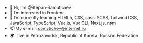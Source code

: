 - 👋 Hi, I’m @Stepan-Samutichev
- 👀 I’m interested in Frontend
- 🌱 I’m currently learning HTML5, CSS, sass, SCSS, Tailwind CSS, JavaScript, TypeScript, Vue.js, Vue CLI, Nuxt.js, npm
- 📫 My e-mail: samutichev@internet.ru
- 🌍 I live in Petrozavodsk, Republic of Karelia, Russian Federation

<!---
Stepan-Samutichev/Stepan-Samutichev is a ✨ special ✨ repository because its `README.md` (this file) appears on your GitHub profile.
You can click the Preview link to take a look at your changes.
--->
